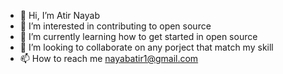 - 👋 Hi, I’m Atir Nayab
- 👀 I’m interested in contributing to open source
- 🌱 I’m currently learning how to get started in open source
- 💞️ I’m looking to collaborate on any porject that match my skill
- 📫 How to reach me nayabatir1@gmail.com

<!---
nayabatir1/nayabatir1 is a ✨ special ✨ repository because its `README.md` (this file) appears on your GitHub profile.
You can click the Preview link to take a look at your changes.
--->
